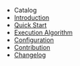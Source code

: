 <!-- docs/_sidebar.md -->

* Catalog
* [Introduction](README.md)
* [Quick Start](quickstart.md)
* [Execution Algorithm](api.md)
* [Configuration](jsonconfig.md)
* [Contribution](contribution.md)
* [Changelog](changelog.md)
<footer id="mb-footer"></footer>
